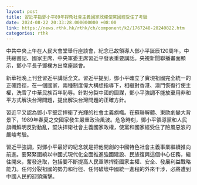 ```yaml
---
layout: post
title: 習近平指鄧小平89年捍衛社會主義國家政權使黨國經受住了考驗
date: 2024-08-22 20:33:28.000000000 +08:00
link: https://news.rthk.hk/rthk/ch/component/k2/1767248-20240822.htm
categories: rthk
---
```


中共中央上午在人民大會堂舉行座談會，紀念已故領導人鄧小平誕辰120周年。中共總書記、國家主席、中央軍委主席習近平發表重要講話。央視新聞聯播畫面顯示，鄧小平長子鄧樸方出席座談會。

新華社晚上刊登習近平講話全文。習近平提到，鄧小平確立了實現祖國完全統一的正確路徑，在一個國家，兩種制度偉大構想指導下，相繼對香港、澳門恢復行使主權，洗雪了中華民族百年恥辱。針對分裂中國的圖謀，鄧小平強調不能放棄用非和平方式解決台灣問題，提出解決台灣問題的正確方針。

習近平又認為鄧小平堅定捍衛了光輝的社會主義旗幟。在蘇聯解體、東歐劇變大背景下，1989年春夏之交國家發生嚴重政治風波。危急時刻，鄧小平領導黨和人民旗幟鮮明反對動亂，堅決捍衛社會主義國家政權，使黨和國家經受住了險風惡浪的嚴峻考驗。

習近平強調，對鄧小平最好的紀念就是把他開創的中國特色社會主義事業繼續推向前進。要緊緊圍繞以中國式現代化全面推進強國建設、民族復興這個中心任務，繼往開來，奮發進取，包括要不斷提高人民軍隊捍衛國家主權、安全、發展利益戰略能力。任何分裂祖國的勢力和行徑、任何破壞中國統一進程的外來干涉，必將遭到中國人民的迎頭痛擊。
